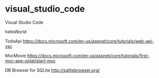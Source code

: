 # visual_studio_code
Visual Studio Code

helloWorld

TodoApi
https://docs.microsoft.com/en-us/aspnet/core/tutorials/web-api-vsc

MvcMovie
https://docs.microsoft.com/en-us/aspnet/core/tutorials/first-mvc-app-xplat/start-mvc

DB Browser for SQLite
http://sqlitebrowser.org/